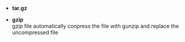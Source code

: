 * **tar.gz**  


* **gzip**   
gzip file
automatically conpress the file with gunzip and replace the uncompressed file
